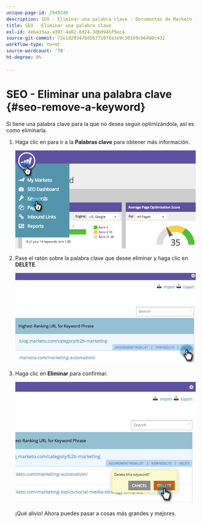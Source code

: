 ```yaml
---
unique-page-id: 2949240
description: SEO - Eliminar una palabra clave - Documentos de Marketo - Documentación del producto
title: SEO - Eliminar una palabra clave
exl-id: 4eba33aa-a397-4a02-8d24-3dbd945f9ac4
source-git-commit: 72e1d29347bd5b77107da1e9c30169cb6490c432
workflow-type: tm+mt
source-wordcount: '70'
ht-degree: 0%

---
```


# SEO - Eliminar una palabra clave {#seo-remove-a-keyword}

Si tiene una palabra clave para la que no desea seguir optimizándola, así es como eliminarla.

1. Haga clic en para ir a la **Palabras clave** para obtener más información.

   ![](assets/image2014-9-18-13-3a35-3a52.png)

1. Pase el ratón sobre la palabra clave que desee eliminar y haga clic en **DELETE**.

   ![](assets/image2014-9-18-13-3a36-3a6.png)

1. Haga clic en **Eliminar** para confirmar.

   ![](assets/image2014-9-18-13-3a36-3a11.png)

   ¡Qué alivio! Ahora puedes pasar a cosas más grandes y mejores.
